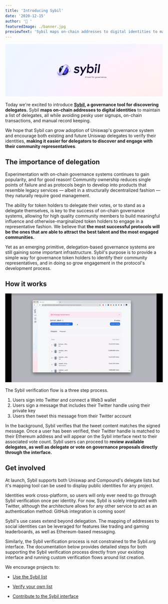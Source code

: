 ```yaml
---
title: 'Introducing Sybil'
date: '2020-12-15'
author: '🦄 '
featuredImage: ./banner.jpg
previewText: 'Sybil maps on-chain addresses to digital identities to maintain a list of delegates, all while avoiding pesky user signups, on-chain transactions, and manual record keeping'
---
```


![](banner.jpg)

Today we're excited to introduce **[Sybil](https://sybil.org/), a governance tool for discovering delegates.** Sybil **maps on-chain addresses to digital identities** to maintain a list of delegates, all while avoiding pesky user signups, on-chain transactions, and manual record keeping.

We hope that Sybil can grow adoption of Uniswap's governance system and encourage both existing and future Uniswap delegates to verify their identities, **making it easier for delegators to discover and engage with their community representatives**.

## The importance of delegation

Experimentation with on-chain governance systems continues to gain popularity, and for good reason! Community ownership reduces single points of failure and as protocols begin to develop into products that resemble legacy services — albeit in a structurally decentralized fashion — they naturally require good management.

The ability for token holders to delegate their votes, or to stand as a delegate themselves, is key to the success of on-chain governance systems, allowing for high quality community members to build meaningful influence and otherwise-marginalized token holders to engage in a representative fashion. We believe that **the most successful protocols will be the ones that are able to attract the best talent and the most engaged communities.**

Yet as an emerging primitive, delegation-based governance systems are still gaining some important infrastructure. Sybil's purpose is to provide a simple way for governance token holders to identify their community representatives, and in doing so grow engagement in the protocol's development process.

## How it works

![](sybil.gif)

The Sybil verification flow is a three step process.

1. Users sign into Twitter and connect a Web3 wallet
2. Users sign a message that includes their Twitter handle using their private key
3. Users then tweet this message from their Twitter account

In the background, Sybil verifies that the tweet content matches the signed message. Once a user has been verified, their Twitter handle is matched to their Ethereum address and will appear on the Sybil interface next to their associated vote count. Sybil users can proceed to **review available delegates, as well as delegate or vote on governance proposals directly through the interface.**

## Get involved

At launch, Sybil supports both Uniswap and Compound's delegate lists but it's mapping tool can be used to display public identities for any project.

Identities work cross-platform, so users will only ever need to go through Sybil verification once per identity. For now, Sybil is solely integrated with Twitter, although the architecture allows for any other service to act as an authentication method: GitHub integration is coming soon!

Sybil's use cases extend beyond delegation. The mapping of addresses to social identities can be leveraged for features like trading and gaming leaderboards, as well as Ethereum-based messaging.

Similarly, the Sybil verification process is not constrained to the Sybil.org interface. The documentation below provides detailed steps for both supporting the Sybil verification process directly from your existing interface and running custom verification flows around list creation.

We encourage projects to:

- [Use the Sybil list](https://github.com/Uniswap/sybil-list#use-the-sybil-list)

- [Verify your own list](https://github.com/Uniswap/sybil-list#verify-your-own-list)

- [Contribute to the Sybil interface](https://github.com/Uniswap/sybil-interface)
